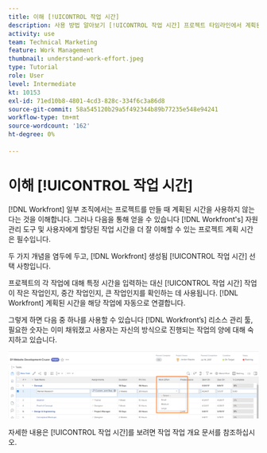 ```yaml
---
title: 이해 [!UICONTROL 작업 시간]
description: 사용 방법 알아보기 [!UICONTROL 작업 시간] 프로젝트 타임라인에서 계획된 시간을 신속하게 예측할 수 있습니다.
activity: use
team: Technical Marketing
feature: Work Management
thumbnail: understand-work-effort.jpeg
type: Tutorial
role: User
level: Intermediate
kt: 10153
exl-id: 71ed10b8-4801-4cd3-828c-334f6c3a86d8
source-git-commit: 58a545120b29a5f492344b89b77235e548e94241
workflow-type: tm+mt
source-wordcount: '162'
ht-degree: 0%

---
```


# 이해 [!UICONTROL 작업 시간]

[!DNL Workfront] 일부 조직에서는 프로젝트를 만들 때 계획된 시간을 사용하지 않는다는 것을 이해합니다. 그러나 다음을 통해 얻을 수 있습니다 [!DNL Workfront's] 자원 관리 도구 및 사용자에게 할당된 작업 시간을 더 잘 이해할 수 있는 프로젝트 계획 시간은 필수입니다.

두 가지 개념을 염두에 두고, [!DNL Workfront] 생성됨 [!UICONTROL 작업 시간] 선택 사항입니다.

프로젝트의 각 작업에 대해 특정 시간을 입력하는 대신 [!UICONTROL 작업 시간] 작업이 작은 작업인지, 중간 작업인지, 큰 작업인지를 확인하는 데 사용됩니다. [!DNL Workfront] 계획된 시간을 해당 작업에 자동으로 연결합니다.

그렇게 하면 다음 중 하나를 사용할 수 있습니다 [!DNL Workfront’s] 리소스 관리 툴, 필요한 숫자는 이미 채워졌고 사용자는 자신의 방식으로 진행되는 작업의 양에 대해 숙지하고 있습니다.

![프로젝트 작업 목록 [!UICONTROL 작업 시간] 열](assets/planner-fund-work-effort.png)

<!---
need hyperlink below
--->

자세한 내용은 [!UICONTROL 작업 시간]를 보려면 작업 작업 개요 문서를 참조하십시오.
